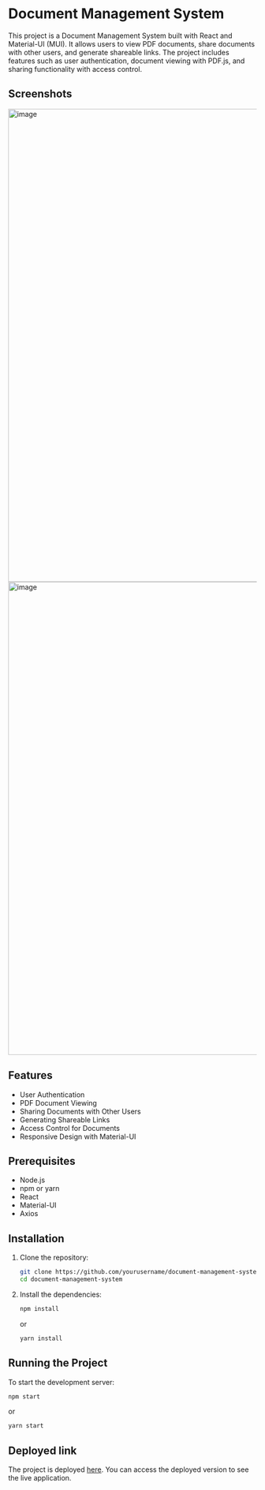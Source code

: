 # Document Management System

This project is a Document Management System built with React and Material-UI (MUI). It allows users to view PDF documents, share documents with other users, and generate shareable links. The project includes features such as user authentication, document viewing with PDF.js, and sharing functionality with access control.

## Screenshots
<img width="959" alt="image" src="https://github.com/samaritan23/pdf-management-system-frontend/assets/88231536/64e51c3a-7f79-45a3-8b21-479d2c94f237">
<img width="959" alt="image" src="https://github.com/samaritan23/pdf-management-system-frontend/assets/88231536/2e8a4493-c64f-4167-b0ec-c448c51a3417">

## Features

- User Authentication
- PDF Document Viewing
- Sharing Documents with Other Users
- Generating Shareable Links
- Access Control for Documents
- Responsive Design with Material-UI

## Prerequisites

- Node.js
- npm or yarn
- React
- Material-UI
- Axios

## Installation

1. Clone the repository:

    ```bash
    git clone https://github.com/yourusername/document-management-system.git
    cd document-management-system
    ```

2. Install the dependencies:

    ```bash
    npm install
    ```
    or

    ```bash
    yarn install
    ```

## Running the Project

To start the development server:

```bash
npm start
```
or 

```bash
yarn start
```

## Deployed link

The project is deployed [here](https://pdf-management-system-frontend.onrender.com). You can access the deployed version to see the live application.
